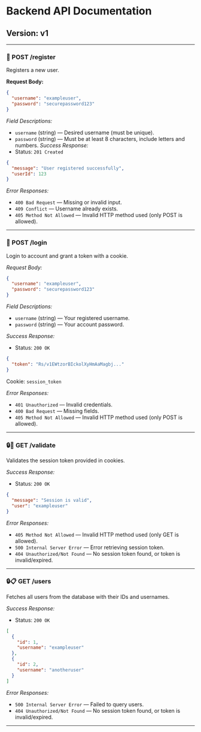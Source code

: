 # Backend API Documentation

## Version: v1

---

### 📝 POST /register

Registers a new user.

**Request Body:**
```json
{
  "username": "exampleuser",
  "password": "securepassword123"
}
```
*Field Descriptions:*
- `username` (string) — Desired username (must be unique).
- `password` (string) — Must be at least 8 characters, include letters and numbers.
*Success Response:*
- Status: `201 Created`
```json
{
  "message": "User registered successfully",
  "userId": 123
}
```

*Error Responses:*
- `400 Bad Request` — Missing or invalid input.
- `409 Conflict` — Username already exists.
- `405 Method Not Allowed` — Invalid HTTP method used (only POST is allowed).

---

### 🔐 POST /login

Login to account and grant a token with a cookie.

*Request Body:*
```json
{
  "username": "exampleuser",
  "password": "securepassword123"
}
```

*Field Descriptions:*
- `username` (string) — Your registered username.
- `password` (string) — Your account password.

*Success Response:*
- Status: `200 OK`
```json
{
  "token": "Rs/v1EWtzorBIckolXyHmAaMagbj..."
}
```
Cookie: `session_token`

*Error Responses:*
- `401 Unauthorized` — Invalid credentials.
- `400 Bad Request` — Missing fields.
- `405 Method Not Allowed` — Invalid HTTP method used (only POST is allowed).


---

### 🔒🔑 GET /validate

Validates the session token provided in cookies.

*Success Response:*
- Status: `200 OK`
```json
{
  "message": "Session is valid",
  "user": "exampleuser"
}
```

*Error Responses:*
- `405 Method Not Allowed` — Invalid HTTP method used (only GET is allowed).
- `500 Internal Server Error` — Error retrieving session token.
- `404 Unauthorized/Not Found` — No session token found, or token is invalid/expired.

---

### 🔒📋 GET /users

Fetches all users from the database with their IDs and usernames.

*Success Response:*
- Status: `200 OK`
```json
[
  {
    "id": 1,
    "username": "exampleuser"
  },
  {
    "id": 2,
    "username": "anotheruser"
  }
]
```
*Error Responses:*
- `500 Internal Server Error` — Failed to query users.
- `404 Unauthorized/Not Found` — No session token found, or token is invalid/expired.

---
